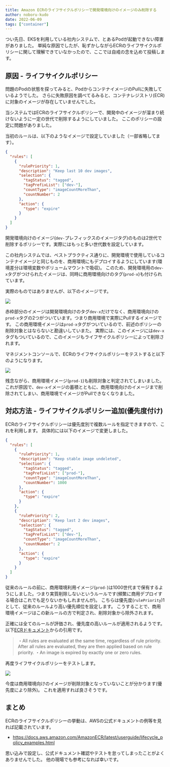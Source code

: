 ```yaml
---
title: Amazon ECRのライフサイクルポリシーで開発環境向けのイメージのみ削除する
author: noboru-kudo
date: 2022-06-09
tags: ["container"]
---
```


つい先日、EKSを利用している社内システムで、とあるPodが起動できない障害がありました。
単純な原因でしたが、恥ずかしながらECRのライフサイクルポリシーに関して理解できていなかったので、ここでは自戒の念を込めて投稿します。

## 原因 - ライフサイクルポリシー

問題のPodの状態を探ってみると、PodからコンテナイメージのPullに失敗しているようでした。
さらに失敗原因を調べてるみると、コンテナレジストリ(ECR)に対象のイメージが存在していませんでした。

当システムではECRのライフサイクルポリシーで、開発中のイメージが溜まり続けないように一定の世代で削除するようにしていました。
ここのポリシーの設定に問題がありました。

当初のルールは、以下のようなイメージで設定していました（一部省略してます）。

```json
{
  "rules": [
    {
      "rulePriority": 1,
      "description": "Keep last 10 dev images",
      "selection": {
        "tagStatus": "tagged",
        "tagPrefixList": ["dev-"],
        "countType": "imageCountMoreThan",
        "countNumber": 2
      },
      "action": {
        "type": "expire"
      }
    }
  ]
}
```

開発環境向けのイメージ(`dev-`プレフィックスのイメージタグ)のものは2世代で削除するポリシーです。実際にはもっと多い世代数を設定しています。

この社内システムでは、ベストプラクティス通りに、開発環境で使用しているコンテナイメージと同じものを、商用環境にもデプロイするようにしています(環境差分は環境変数やボリュームマウントで吸収)。
このため、開発環境用の`dev-x`タグがつけられたイメージは、同時に商用環境向けのタグ(`prod-x`)も付けられています。

実際のものではありませんが、以下のイメージです。

![](https://i.gyazo.com/29abd32454c1300c9d6fa6b8c5f37d48.png)

赤枠部分のイメージは開発環境向けのタグ`dev-x`だけでなく、商用環境向けの`prod-x`タグの2つがついています。つまり商用環境で実際にPullするイメージです。
この商用環境イメージは`prod-x`タグがついているので、前述のポリシーの削除対象とはならないと勘違いしていまた。
実際には、このイメージには`dev-x`タグもついているので、このイメージもライフサイクルポリシーによって削除されます。

マネジメントコンソールで、ECRのライフサイクルポリシーをテストすると以下のようになります。

![](https://i.gyazo.com/782c21c62cce00c0582f04cb1c589961.png)

残念ながら、商用環境イメージ(`prod-1`)も削除対象と判定されてしまいました。
これが原因で、`dev-x`イメージの蓄積とともに、商用環境向けのイメージまで削除されてしまい、商用環境でイメージがPullできなくなりました。

## 対応方法 - ライフサイクルポリシー追加(優先度付け)

ECRのライフサイクルポリシーは優先度別で複数ルールを指定できますので、これを利用します。
具体的には以下のイメージで変更しました。

```json
{
  "rules": [
    {
      "rulePriority": 1,
      "description": "Keep stable image undeleted",
      "selection": {
        "tagStatus": "tagged",
        "tagPrefixList": ["prod-"],
        "countType": "imageCountMoreThan",
        "countNumber": 1000
      },
      "action": {
        "type": "expire"
      }
    },
    {
      "rulePriority": 2,
      "description": "Keep last 2 dev images",
      "selection": {
        "tagStatus": "tagged",
        "tagPrefixList": ["dev-"],
        "countType": "imageCountMoreThan",
        "countNumber": 2
      },
      "action": {
        "type": "expire"
      }
    }
  ]
}
```

従来のルールの前に、商用環境利用イメージ(`prod-`)は1000世代まで保有するようにしました。つまり実質削除しないというルールです(頻繁に商用デプロイする場合はこれでも足りないかもしれませんが)。
こちらは優先度(`rulePriority`)1として、従来のルールより高い優先順位を設定します。
こうすることで、商用環境イメージはこの新ルールの方で判定され、削除対象から除外されます。

正確には全てのルールが評価され、優先度の高いルールが適用されるようです。
以下[ECRドキュメント](https://docs.aws.amazon.com/AmazonECR/latest/userguide/LifecyclePolicies.html)からの引用です。

> ・All rules are evaluated at the same time, regardless of rule priority. After all rules are evaluated, they are then applied based on rule priority.
> ・An image is expired by exactly one or zero rules.


再度ライフサイクルポリシーをテストします。

![](https://i.gyazo.com/df0b04f26e3209ea597d91bffc1c039e.png)

今度は商用環境向けのイメージが削除対象となっていないことが分かります(優先度により除外)。
これを適用すれば良さそうです。

## まとめ

ECRのライフサイクルポリシーの挙動は、AWSの公式ドキュメントの例等を見れば記載されています。

- <https://docs.aws.amazon.com/AmazonECR/latest/userguide/lifecycle_policy_examples.html>

思い込みで設定し、公式ドキュメント確認やテストを怠ってしまったことがよくありませんでした。
他の現場でも参考になれば幸いです。
